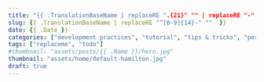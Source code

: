 ```yaml
---
title: "{{ .TranslationBaseName | replaceRE ".{21}" "" | replaceRE "-" " " | title }}"
slug: {{ .TranslationBaseName | replaceRE "^[0-9]{14}-" ""  }}
date: {{ .Date }}
categories: ["development practices", "tutorial", "tips & tricks", "portfolio"]
tags: ["replaceme", "todo"]
#thumbnail: "assets/posts/{{ .Name }}/hero.jpg"
thumbnail: "assets/home/default-hamilton.jpg"
draft: true
---
```

